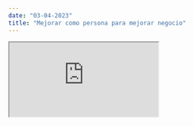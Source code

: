 ```yaml
---
date: "03-04-2023"
title: "Mejorar como persona para mejorar negocio"
---
```

<iframe src="https://www.youtube.com/embed/G_PtYxAoZAQ" allowfullscreen></iframe>
